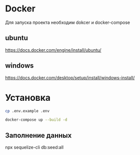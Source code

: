 # Docker

Для запуска проекта необходим dokcer и docker-compose

## ubuntu

https://docs.docker.com/engine/install/ubuntu/

## windows

https://docs.docker.com/desktop/setup/install/windows-install/

# Установка

```bash
cp .env.example .env

docker-compose up --build -d
```

## Заполнение данных

npx sequelize-cli db:seed:all
